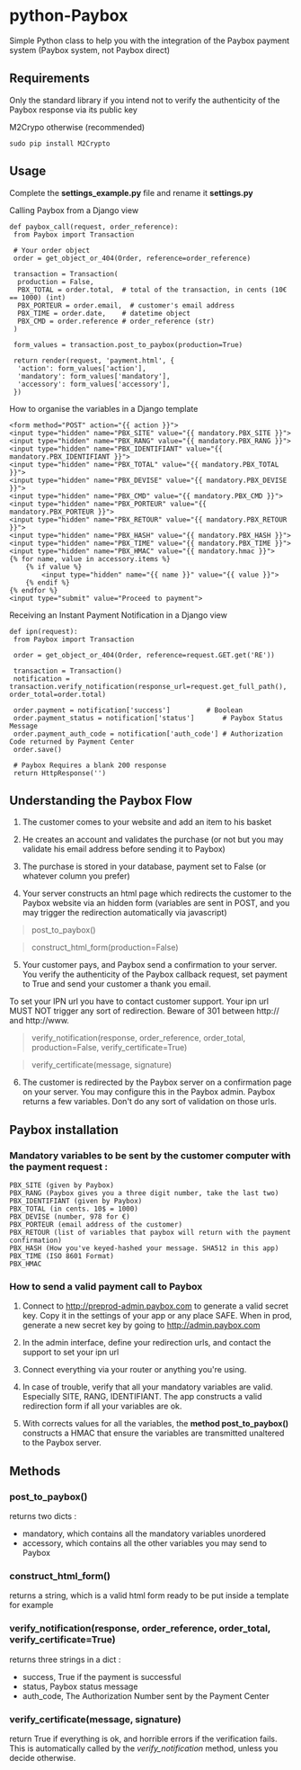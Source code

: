 # python-Paybox

Simple Python class to help you with the integration of the Paybox payment system (Paybox system, not Paybox direct)

## Requirements

Only the standard library if you intend not to verify the authenticity of the Paybox response via its public key

M2Crypo otherwise (recommended)

    sudo pip install M2Crypto

## Usage

Complete the **settings_example.py** file and rename it **settings.py**

Calling Paybox from a Django view

    def paybox_call(request, order_reference):
     from Paybox import Transaction
     
     # Your order object
     order = get_object_or_404(Order, reference=order_reference)
	
     transaction = Transaction(
      production = False,
      PBX_TOTAL = order.total,	# total of the transaction, in cents (10€ == 1000) (int)
      PBX_PORTEUR = order.email,  # customer's email address
      PBX_TIME = order.date,	# datetime object
      PBX_CMD = order.reference	# order_reference (str)
     )

     form_values = transaction.post_to_paybox(production=True)

     return render(request, 'payment.html', {
      'action': form_values['action'],
      'mandatory': form_values['mandatory'],
      'accessory': form_values['accessory'],
     })

How to organise the variables in a Django template

    <form method="POST" action="{{ action }}">
	<input type="hidden" name="PBX_SITE" value="{{ mandatory.PBX_SITE }}">
	<input type="hidden" name="PBX_RANG" value="{{ mandatory.PBX_RANG }}">
	<input type="hidden" name="PBX_IDENTIFIANT" value="{{ mandatory.PBX_IDENTIFIANT }}">
	<input type="hidden" name="PBX_TOTAL" value="{{ mandatory.PBX_TOTAL }}">
	<input type="hidden" name="PBX_DEVISE" value="{{ mandatory.PBX_DEVISE }}">
	<input type="hidden" name="PBX_CMD" value="{{ mandatory.PBX_CMD }}">
	<input type="hidden" name="PBX_PORTEUR" value="{{ mandatory.PBX_PORTEUR }}">
	<input type="hidden" name="PBX_RETOUR" value="{{ mandatory.PBX_RETOUR }}">
	<input type="hidden" name="PBX_HASH" value="{{ mandatory.PBX_HASH }}">
	<input type="hidden" name="PBX_TIME" value="{{ mandatory.PBX_TIME }}">
	<input type="hidden" name="PBX_HMAC" value="{{ mandatory.hmac }}">
	{% for name, value in accessory.items %}
		{% if value %}
			<input type="hidden" name="{{ name }}" value="{{ value }}">
		{% endif %}
	{% endfor %}
	<input type="submit" value="Proceed to payment">
</form>

Receiving an Instant Payment Notification in a Django view

    def ipn(request):
     from Paybox import Transaction
	
     order = get_object_or_404(Order, reference=request.GET.get('RE'))
	
     transaction = Transaction()
     notification = transaction.verify_notification(response_url=request.get_full_path(), order_total=order.total)
	
     order.payment = notification['success']	  	 # Boolean
     order.payment_status = notification['status']   	 # Paybox Status Message
     order.payment_auth_code = notification['auth_code'] # Authorization Code returned by Payment Center
     order.save()
    
     # Paybox Requires a blank 200 response
     return HttpResponse('')

## Understanding the Paybox Flow

1. The customer comes to your website and add an item to his basket

2. He creates an account and validates the purchase (or not but you may validate his email address before sending it to Paybox)

3. The purchase is stored in your database, payment set to False (or whatever column you prefer)

4. Your server constructs an html page which redirects the customer to the Paybox website via an hidden form (variables are sent in POST, and you may trigger the redirection automatically via javascript)
	
> post_to_paybox()

> construct_html_form(production=False)

5. Your customer pays, and Paybox send a confirmation to your server. You verify the authenticity of the Paybox callback request, set payment to True and send your customer a thank you email.

To set your IPN url you have to contact customer support. Your ipn url MUST NOT trigger any sort of redirection. Beware of 301 between http:// and http://www.

> verify_notification(response, order_reference, order_total, production=False, verify_certificate=True)

> verify_certificate(message, signature)

6. The customer is redirected by the Paybox server on a confirmation page on your server. You may configure this in the Paybox admin. Paybox returns a few variables. Don't do any sort of validation on those urls.

## Paybox installation

### Mandatory variables to be sent by the customer computer with the payment request :

	PBX_SITE (given by Paybox)
	PBX_RANG (Paybox gives you a three digit number, take the last two)
	PBX_IDENTIFIANT (given by Paybox)
	PBX_TOTAL (in cents. 10$ = 1000)
	PBX_DEVISE (number, 978 for €)
	PBX_PORTEUR (email address of the customer)
	PBX_RETOUR (list of variables that paybox will return with the payment confirmation)
	PBX_HASH (How you've keyed-hashed your message. SHA512 in this app)
	PBX_TIME (ISO 8601 Format)
	PBX_HMAC 

### How to send a valid payment call to Paybox

1. Connect to http://preprod-admin.paybox.com to generate a valid secret key. Copy it in the settings of your app or any place SAFE. When in prod, generate a new secret key by going to http://admin.paybox.com

2. In the admin interface, define your redirection urls, and contact the support to set your ipn url

3. Connect everything via your router or anything you're using.

4. In case of trouble, verify that all your mandatory variables are valid. Especially SITE, RANG, IDENTIFIANT. The app constructs a valid redirection form if all your variables are ok.

5. With corrects values for all the variables, the **method post_to_paybox()** constructs a HMAC that ensure the variables are transmitted unaltered to the Paybox server.

## Methods

### post_to_paybox()

returns two dicts :

- mandatory, which contains all the mandatory variables unordered
- accessory, which contains all the other variables you may send to Paybox

### construct_html_form()

returns a string, which is a valid html form ready to be put inside a template for example

### verify_notification(response, order_reference, order_total, verify_certificate=True)

returns three strings in a dict :

- success, True if the payment is successful
- status, Paybox status message
- auth_code, The Authorization Number sent by the Payment Center

### verify_certificate(message, signature)

return True if everything is ok, and horrible errors if the verification fails. This is automatically called by the *verify_notification* method, unless you decide otherwise.
